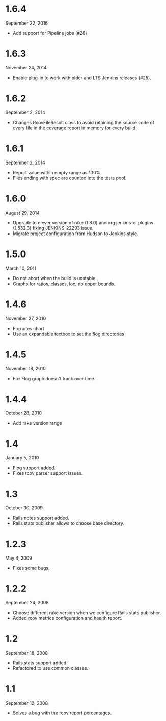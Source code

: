 # 1.6.4
September 22, 2016

* Add support for Pipeline jobs (#28)

# 1.6.3
November 24, 2014

* Enable plug-in to work with older and LTS Jenkins releases (#25).

# 1.6.2
September 2, 2014

* Changes RcovFileResult class to avoid retaining the source code of every file in the coverage report in memory for every build.

# 1.6.1
September 2, 2014

* Report value within empty range as 100%.
* Files ending with spec are counted into the tests pool.

# 1.6.0
August 29, 2014

* Upgrade to newer version of rake (1.8.0) and org.jenkins-ci.plugins (1.532.3) fixing JENKINS-22293 issue.
* Migrate project configuration from Hudson to Jenkins style.

# 1.5.0
March 10, 2011

* Do not abort when the build is unstable.
* Graphs for ratios, classes, loc; no upper bounds.

# 1.4.6
November 27, 2010

* Fix notes chart
* Use an expandable textbox to set the flog directories

# 1.4.5
November 18, 2010

* Fix: Flog graph doesn't track over time.

# 1.4.4
October 28, 2010

* Add rake version range

# 1.4
January 5, 2010

* Flog support added.
* Fixes rcov parser support issues.

# 1.3
October 30, 2009

* Rails notes support added.
* Rails stats publisher allows to choose base directory.

# 1.2.3
May 4, 2009

* Fixes some bugs.

# 1.2.2
September 24, 2008

* Choose different rake version when we configure Rails stats publisher.
* Added rcov metrics configuration and health report.

# 1.2
September 18, 2008

* Rails stats support added.
* Refactored to use common classes.

# 1.1
September 12, 2008

* Solves a bug with the rcov report percentages.